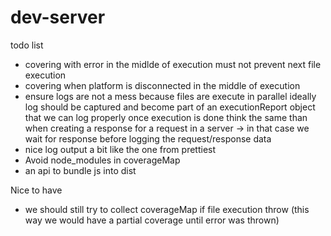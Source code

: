 # dev-server

todo list

- covering with error in the midlde of execution must not prevent next file execution
- covering when platform is disconnected in the middle of execution
- ensure logs are not a mess because files are execute in parallel
  ideally log should be captured and become part of an executionReport object
  that we can log properly once execution is done
  think the same than when creating a response for a request in a server
  -> in that case we wait for response before logging the request/response data
- nice log output a bit like the one from prettiest
- Avoid node_modules in coverageMap
- an api to bundle js into dist

Nice to have

- we should still try to collect coverageMap if file execution throw
  (this way we would have a partial coverage until error was thrown)
